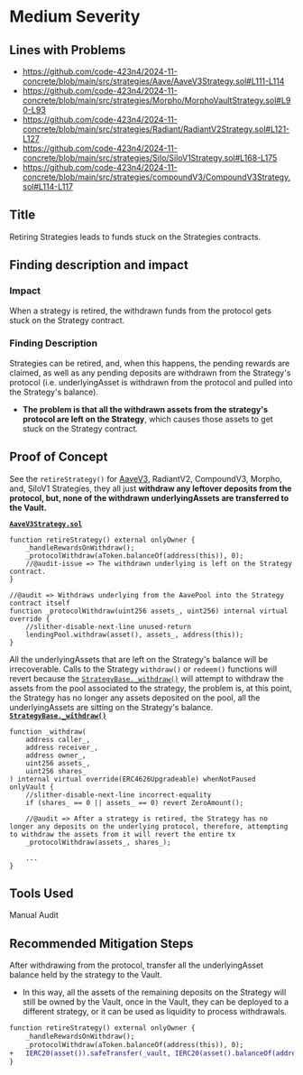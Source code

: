# Medium Severity

## Lines with Problems
- https://github.com/code-423n4/2024-11-concrete/blob/main/src/strategies/Aave/AaveV3Strategy.sol#L111-L114
- https://github.com/code-423n4/2024-11-concrete/blob/main/src/strategies/Morpho/MorphoVaultStrategy.sol#L90-L93
- https://github.com/code-423n4/2024-11-concrete/blob/main/src/strategies/Radiant/RadiantV2Strategy.sol#L121-L127
- https://github.com/code-423n4/2024-11-concrete/blob/main/src/strategies/Silo/SiloV1Strategy.sol#L168-L175
- https://github.com/code-423n4/2024-11-concrete/blob/main/src/strategies/compoundV3/CompoundV3Strategy.sol#L114-L117

## Title
Retiring Strategies leads to funds stuck on the Strategies contracts.

## Finding description and impact
### Impact
When a strategy is retired, the withdrawn funds from the protocol gets stuck on the Strategy contract.

### Finding Description
Strategies can be retired, and, when this happens, the pending rewards are claimed, as well as any pending deposits are withdrawn from the Strategy's protocol (i.e. underlyingAsset is withdrawn from the protocol and pulled into the Strategy's balance).
- **The problem is that all the withdrawn assets from the strategy's protocol are left on the Strategy**, which causes those assets to get stuck on the Strategy contract.

## Proof of Concept
See the `retireStrategy()` for [AaveV3](https://github.com/code-423n4/2024-11-concrete/blob/main/src/strategies/Aave/AaveV3Strategy.sol#L111-L114), RadiantV2, CompoundV3, Morpho, and, SiloV1 Strategies, they all just **withdraw any leftover deposits from the protocol, but, none of the withdrawn underlyingAssets are transferred to the Vault.**

**[`AaveV3Strategy.sol`](https://github.com/code-423n4/2024-11-concrete/blob/main/src/strategies/Aave/AaveV3Strategy.sol)**
```solidity
function retireStrategy() external onlyOwner {
    _handleRewardsOnWithdraw();
    _protocolWithdraw(aToken.balanceOf(address(this)), 0);
    //@audit-issue => The withdrawn underlying is left on the Strategy contract.
}

//@audit => Withdraws underlying from the AavePool into the Strategy contract itself
function _protocolWithdraw(uint256 assets_, uint256) internal virtual override {
    //slither-disable-next-line unused-return
    lendingPool.withdraw(asset(), assets_, address(this));
}
```

All the underlyingAssets that are left on the Strategy's balance will be irrecoverable. Calls to the Strategy `withdraw()` or `redeem()` functions will revert because the [`StrategyBase._withdraw()`](https://github.com/code-423n4/2024-11-concrete/blob/main/src/strategies/StrategyBase.sol#L155-L172) will attempt to withdraw the assets from the pool associated to the strategy, the problem is, at this point, the Strategy has no longer any assets deposited on the pool, all the underlyingAssets are sitting on the Strategy's balance.
**[`StrategyBase._withdraw()`](https://github.com/code-423n4/2024-11-concrete/blob/main/src/strategies/StrategyBase.sol#L155-L172)**
```solidity
function _withdraw(
    address caller_,
    address receiver_,
    address owner_,
    uint256 assets_,
    uint256 shares_
) internal virtual override(ERC4626Upgradeable) whenNotPaused onlyVault {
    //slither-disable-next-line incorrect-equality
    if (shares_ == 0 || assets_ == 0) revert ZeroAmount();

    //@audit => After a strategy is retired, the Strategy has no longer any deposits on the underlying protocol, therefore, attempting to withdraw the assets from it will revert the entire tx
    _protocolWithdraw(assets_, shares_);

    ...
}
```

## Tools Used
Manual Audit

## Recommended Mitigation Steps
After withdrawing from the protocol, transfer all the underlyingAsset balance held by the strategy to the Vault.
- In this way, all the assets of the remaining deposits on the Strategy will still be owned by the Vault, once in the Vault, they can be deployed to a different strategy, or it can be used as liquidity to process withdrawals.

```diff
function retireStrategy() external onlyOwner {
    _handleRewardsOnWithdraw();
    _protocolWithdraw(aToken.balanceOf(address(this)), 0);
+   IERC20(asset()).safeTransfer(_vault, IERC20(asset().balanceOf(address(this))));
}
```